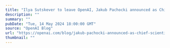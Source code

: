 ```yaml
---
title: "Ilya Sutskever to leave OpenAI, Jakub Pachocki announced as Chief Scientist"
description: ""
summary: ""
pubDate: "Tue, 14 May 2024 18:00:00 GMT"
source: "OpenAI Blog"
url: "https://openai.com/blog/jakub-pachocki-announced-as-chief-scientist"
thumbnail: ""
---
```


